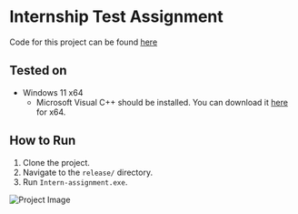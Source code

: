 # Internship Test Assignment
Code for this project can be found [here](https://github.com/ljn7/Codebase-for-Internship-Test)

## Tested on
- Windows 11 x64 
  - Microsoft Visual C++ should be installed. You can download it [here](https://aka.ms/vs/17/release/vc_redist.x64.exe) for x64.

## How to Run
1. Clone the project.
2. Navigate to the `release/` directory.
3. Run `Intern-assignment.exe`.

![Project Image](https://github.com/ljn7/Assignment-Intern-Qt-MediaPlayer/assets/10165966/8f774e84-481c-4da1-a469-2bba50eb69fe)
